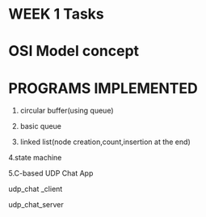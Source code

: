 # WEEK 1 Tasks 

# OSI Model concept


# PROGRAMS IMPLEMENTED

1. circular buffer(using queue)
  
2. basic queue

3. linked list(node creation,count,insertion at the end)

4.state machine

5.C-based UDP Chat App

udp_chat _client

udp_chat_server






